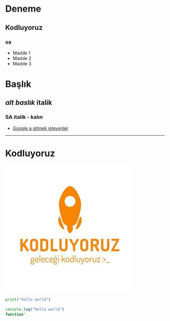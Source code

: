 # Deneme

## Kodluyoruz
### sa
* Madde 1   
* Madde 2
* Madde 3 
# Başlık
## *alt baslık* italik
### **SA** italik - kalın 
* [Google a gitmek isteyenler](http:/google.com)

***
# Kodluyoruz  
![Resim](https://raw.githubusercontent.com/Kodluyoruz/taskforce/git/git/markdown-nedir-nasil-kullaniriz-/figures/kodluyoruz_logo.jpg)  
``` python
print("hello world")
```

``` javascript
console.log("hello world")
function"
```
